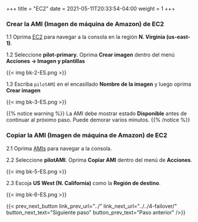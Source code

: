 +++
title = "EC2"
date =  2021-05-11T20:33:54-04:00
weight = 1
+++

### Crear la AMI (Imagen de máquina de Amazon) de EC2

1.1 Oprima [EC2](https://us-east-1.console.aws.amazon.com/ec2/home?region=us-east-1#Instances:instanceState=running) para navegar a la consola en la región **N. Virginia (us-east-1)**.

1.2 Seleccione **pilot-primary**. Oprima **Crear imagen** dentro del menú **Acciones -> Imagen y plantillas**

{{< img bk-2-ES.png >}}

1.3 Escriba `pilotAMI` en el encasillado **Nombre de la imagen** y luego oprima **Crear imagen**

{{< img bk-3-ES.png >}}

{{% notice warning %}}
La AMI debe mostrar estado **Disponible** antes de continuar al próximo paso. Puede demorar varios minutos.
{{% /notice %}}

### Copiar la AMI (Imagen de máquina de Amazon) de EC2

2.1 Oprima [AMIs](https://us-east-1.console.aws.amazon.com/ec2/v2/home?region=us-east-1#Images:visibility=owned-by-me) para navegar a la consola.

2.2 Seleccione **pilotAMI**. Oprima **Copiar AMI** dentro del menú de **Acciones**.

{{< img bk-5-ES.png >}}

2.3 Escoja **US West (N. California)** como la  **Región de destino**.

{{< img bk-6-ES.png >}}

{{< prev_next_button link_prev_url="../" link_next_url="../../4-failover/" button_next_text="Siguiente paso" button_prev_text="Paso anterior" />}}
